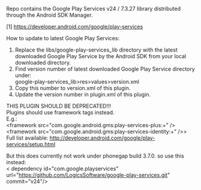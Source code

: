 Repo contains the Google Play Services v24 / 7.3.27 library distributed
through the Android SDK Manager.<br>

[1] https://developer.android.com/google/play-services<br>

How to update to latest Google Play Services:<br>
1. Replace the  libs/google-play-services_lib directory with the latest downloaded Google Play Service by the Android SDK from your local downloaded directory.<br>
2. Find version number of latest downloaded Google Play Service directory under:<br>
    google-play-services_lib>res>values>version.xml<br>
3. Copy this number to version.xml of this plugin.<br>
4. Update the version number in plugin.xml of this plugin.<br>


THIS PLUGIN SHOULD BE DEPRECATED!!!<br>
Plugins should use framework tags instead.<br>
E.g.:<br>
    &lt;framework src="com.google.android.gms:play-services-plus:+" /&gt;<br>
    &lt;framework src="com.google.android.gms:play-services-identity:+" />&gt;<br>
Full list available: http://developer.android.com/google/play-services/setup.html<br>

But this does currently not work under phonegap build 3.7.0. so use this instead:<br>
< dependency id="com.google.playservices" url="https://github.com/LogicsSoftware/google-play-services.git" commit="v24"/>
